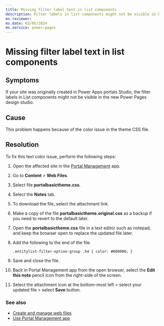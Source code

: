 ```yaml
---
title: Missing filter label text in list components
description: Filter labels in list components might not be visible in Power Pages design studio due to a text color issue.
ms.reviewer: 
ms.date: 03/05/2024
ms.service: power-pages
---
```


# Missing filter label text in list components

## Symptoms

If your site was originally created in Power Apps portals Studio, the filter labels in List components might not be visible in the new Power Pages design studio.

## Cause

This problem happens because of the color issue in the theme CSS file.

## Resolution

To fix this text color issue, perform the following steps:

1. Open the affected site in the [Portal Management](/power-pages/configure/portal-management-app) app.
1. Go to **Content** > **Web Files**.
1. Select file **portalbasictheme.css**.
1. Select the **Notes** tab.
1. To download the file, select the attachment link.
1. Make a copy of the file **portalbasictheme.original.css** as a backup if you need to revert to the default later.
1. Open the **portalbasictheme.css** file in a text editor such as notepad, and keep the browser open to replace the updated file later.
1. Add the following to the end of the file.

    `
    .entitylist-filter-option-group .h4 {
      color: #000000;
    }
    `

1. Save and close the file.
1. Back in Portal Management app from the open browser, select the **Edit this note** pencil icon from the right-side of the screen.
1. Select the attachment icon at the bottom-most left > select your updated file > select **Save** button.

### See also

- [Create and manage web files](/power-pages/configure/web-files)
- [Use Portal Management app](/power-pages/configure/portal-management-app)
